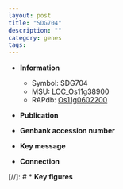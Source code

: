 ```yaml
---
layout: post
title: "SDG704"
description: ""
category: genes
tags: 
---
```


* **Information**  
    + Symbol: SDG704  
    + MSU: [LOC_Os11g38900](http://rice.uga.edu/cgi-bin/ORF_infopage.cgi?orf=LOC_Os11g38900)  
    + RAPdb: [Os11g0602200](http://rapdb.dna.affrc.go.jp/viewer/gbrowse_details/irgsp1?name=Os11g0602200)  

* **Publication**  

* **Genbank accession number**  

* **Key message**  

* **Connection**  

[//]: # * **Key figures**  


